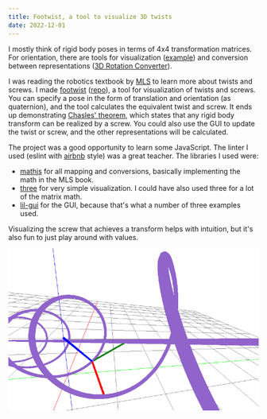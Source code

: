 ```yaml
---
title: Footwist, a tool to visualize 3D twists
date: 2022-12-01
---
```


I mostly think of rigid body poses in terms of 4x4 transformation matrices. For
orientation, there are tools for visualization
([example](https://quaternions.online/)) and conversion between representations
([3D Rotation Converter](https://www.andre-gaschler.com/rotationconverter/)).

I was reading the robotics textbook by
[MLS](https://www.cds.caltech.edu/~murray/books/MLS/) to learn more about
twists and screws. I made [footwist](https://robowager.github.io/footwist/)
([repo](https://github.com/robowager/footwist)), a tool for visualization of
twists and screws. You can specify a pose in the form of translation and
orientation (as quaternion), and the tool calculates the equivalent twist and
screw. It ends up demonstrating [Chasles'
theorem](https://en.wikipedia.org/wiki/Chasles%27_theorem_(kinematics)), which
states that any rigid body transform can be realized by a screw. You could also
use the GUI to update the twist or screw, and the other representations will be
calculated.

The project was a good opportunity to learn some JavaScript. The linter I used
(eslint with [airbnb](https://github.com/airbnb/javascript) style) was a great
teacher.  The libraries I used were:
- [mathjs](https://mathjs.org/) for all mapping and conversions, basically
  implementing the math in the MLS book.
- [three](https://threejs.org/) for very simple visualization. I could have
  also used three for a lot of the matrix math.
- [lil-gui](https://lil-gui.georgealways.com/) for the GUI, because that's what
  a number of three examples used.

Visualizing the screw that achieves a transform helps with intuition, but it's
also fun to just play around with values.

![move axes](/footwist-post/move_axes.gif)
